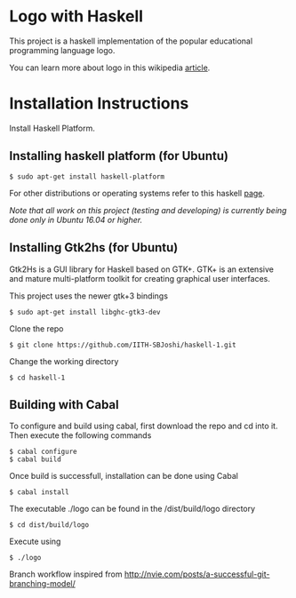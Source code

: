# Logo with Haskell
This project is a haskell implementation of the popular educational programming language logo.

You can learn more about logo in this wikipedia [article](https://en.wikipedia.org/wiki/Logo_(programming_language)).

# Installation Instructions
  Install Haskell Platform.
## Installing haskell platform (for Ubuntu)
```
$ sudo apt-get install haskell-platform
```

For other distributions or operating systems refer to this haskell [page](https://www.haskell.org/platform/).

*Note that all work on this project (testing and developing) is currently being done only in Ubuntu 16.04 or higher.*

## Installing Gtk2hs (for Ubuntu)
Gtk2Hs is a GUI library for Haskell based on GTK+. GTK+ is an extensive and mature multi-platform toolkit for creating graphical user interfaces.

This project uses the newer gtk+3 bindings
```
$ sudo apt-get install libghc-gtk3-dev
```
Clone the repo
```
$ git clone https://github.com/IITH-SBJoshi/haskell-1.git
```
Change the working directory

```
$ cd haskell-1
```

## Building with Cabal
To configure and build using cabal, first download the repo and cd into it. Then execute the following commands

```
$ cabal configure
$ cabal build
```
Once build is successfull, installation can be done using Cabal

```
$ cabal install
```

The executable ./logo can be found in the /dist/build/logo directory

```
$ cd dist/build/logo
```

Execute using
```
$ ./logo
```

Branch workflow inspired from http://nvie.com/posts/a-successful-git-branching-model/ 
